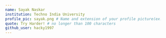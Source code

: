 ```yaml
---
name: Sayak Naskar 
institution: Techno India University
profile_pic: sayak.png # Name and extension of your profile picture(ex. mona.png)
quote: Try Harder! # no longer than 100 characters
github_user: hacky1997
---
```

